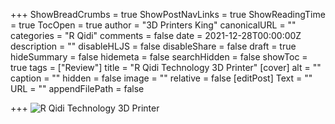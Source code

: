 +++
ShowBreadCrumbs = true
ShowPostNavLinks = true
ShowReadingTime = true
TocOpen = true
author = "3D Printers King"
canonicalURL = ""
categories = "R Qidi"
comments = false
date = 2021-12-28T00:00:00Z
description = ""
disableHLJS = false
disableShare = false
draft = true
hideSummary = false
hidemeta = false
searchHidden = false
showToc = true
tags = ["Review"]
title = "R Qidi Technology 3D Printer"
[cover]
alt = ""
caption = ""
hidden = false
image = ""
relative = false
[editPost]
Text = ""
URL = ""
appendFilePath = false

+++
![R Qidi Technology 3D Printer](/uploads/d165b5b8-7dad-4948-bcf5-d0c55217cd16.jpeg "R Qidi Technology 3D Printer")
